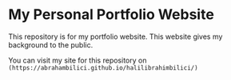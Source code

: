 # My Personal Portfolio Website

This repository is for my portfolio website. This website gives my background to the public.

You can visit my site for this repository on `(https://abrahambilici.github.io/halilibrahimbilici/)`
